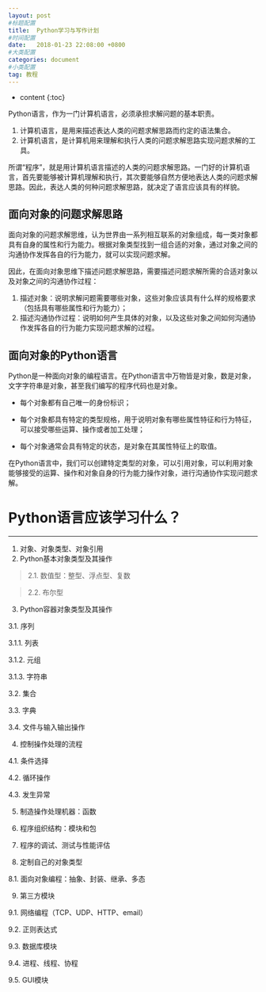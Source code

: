 ```yaml
---
layout: post
#标题配置
title:  Python学习与写作计划
#时间配置
date:   2018-01-23 22:08:00 +0800
#大类配置
categories: document
#小类配置
tag: 教程
---
```


* content
{:toc}


Python语言，作为一门计算机语言，必须承担求解问题的基本职责。

1. 计算机语言，是用来描述表达人类的问题求解思路而约定的语法集合。
2. 计算机语言，是计算机用来理解和执行人类的问题求解思路实现问题求解的工具。

所谓“程序”，就是用计算机语言描述的人类的问题求解思路。一门好的计算机语言，首先要能够被计算机理解和执行，其次要能够自然方便地表达人类的问题求解思路。因此，表达人类的何种问题求解思路，就决定了语言应该具有的样貌。

## 面向对象的问题求解思路

面向对象的问题求解思维，认为世界由一系列相互联系的对象组成，每一类对象都具有自身的属性和行为能力。根据对象类型找到一组合适的对象，通过对象之间的沟通协作发挥各自的行为能力，就可以实现问题求解。

因此，在面向对象思维下描述问题求解思路，需要描述问题求解所需的合适对象以及对象之间的沟通协作过程：
1. 描述对象：说明求解问题需要哪些对象，这些对象应该具有什么样的规格要求（包括具有哪些属性和行为能力）；
2. 描述沟通协作过程：说明如何产生具体的对象，以及这些对象之间如何沟通协作发挥各自的行为能力实现问题求解的过程。

## 面向对象的Python语言

Python是一种面向对象的编程语言。在Python语言中万物皆是对象，数是对象，文字字符串是对象，甚至我们编写的程序代码也是对象。

- 每个对象都有自己唯一的身份标识；

- 每个对象都具有特定的类型规格，用于说明对象有哪些属性特征和行为特征，可以接受哪些运算、操作或者加工处理；

- 每个对象通常会具有特定的状态，是对象在其属性特征上的取值。

在Python语言中，我们可以创建特定类型的对象，可以引用对象，可以利用对象能够接受的运算、操作和对象自身的行为能力操作对象，进行沟通协作实现问题求解。




# Python语言应该学习什么？
---
1. 对象、对象类型、对象引用   
2. Python基本对象类型及其操作   

> 2.1. 数值型：整型、浮点型、复数   

> 2.2. 布尔型   


3. Python容器对象类型及其操作   

3.1. 序列   

3.1.1. 列表   

3.1.2. 元组   

3.1.3. 字符串   

3.2. 集合   

3.3. 字典   

3.4. 文件与输入输出操作   



4. 控制操作处理的流程

4.1. 条件选择

4.2. 循环操作

4.3. 发生异常



5. 制造操作处理机器：函数

6. 程序组织结构：模块和包

7. 程序的调试、测试与性能评估

8. 定制自己的对象类型

8.1. 面向对象编程：抽象、封装、继承、多态

9. 第三方模块

9.1. 网络编程（TCP、UDP、HTTP、email）

9.2. 正则表达式

9.3. 数据库模块

9.4. 进程、线程、协程

9.5. GUI模块


